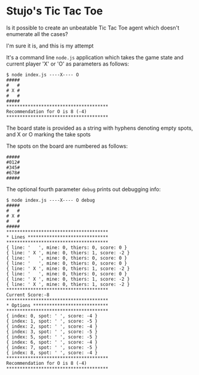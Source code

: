 # Stujo's Tic Tac Toe

Is it possible to create an unbeatable Tic Tac Toe agent which doesn't enumerate all the cases?

I'm sure it is, and this is my attempt

It's a command line ``node.js`` application which takes the game state and current player 'X' or 'O' as parameters as follows:

```
$ node index.js ----X---- O
#####
#   #
# X #
#   #
#####
**************************************
Recommendation for O is 8 (-4)
**************************************
```

The board state is provided as a string with hyphens denoting empty spots, and X or O marking the take spots

The spots on the board are numbered as follows:
```
#####
#012#
#345#
#678#
#####
```

The optional fourth parameter ``debug`` prints out debugging info:

```
$ node index.js ----X---- O debug
#####
#   #
# X #
#   #
#####
**************************************
* Lines ******************************
**************************************
{ line: '   ', mine: 0, thiers: 0, score: 0 }
{ line: ' X ', mine: 0, thiers: 1, score: -2 }
{ line: '   ', mine: 0, thiers: 0, score: 0 }
{ line: '   ', mine: 0, thiers: 0, score: 0 }
{ line: ' X ', mine: 0, thiers: 1, score: -2 }
{ line: '   ', mine: 0, thiers: 0, score: 0 }
{ line: ' X ', mine: 0, thiers: 1, score: -2 }
{ line: ' X ', mine: 0, thiers: 1, score: -2 }
**************************************
Current Score:-8
**************************************
* Options ****************************
**************************************
{ index: 0, spot: ' ', score: -4 }
{ index: 1, spot: ' ', score: -5 }
{ index: 2, spot: ' ', score: -4 }
{ index: 3, spot: ' ', score: -5 }
{ index: 5, spot: ' ', score: -5 }
{ index: 6, spot: ' ', score: -4 }
{ index: 7, spot: ' ', score: -5 }
{ index: 8, spot: ' ', score: -4 }
**************************************
Recommendation for O is 8 (-4)
**************************************
```
